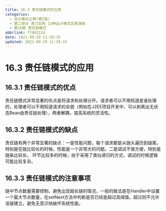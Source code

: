 ```yaml
---
title: 16.3 责任链模式的应用
categories:
  - 设计模式之禅(第2版)
  - 第二部分 真刀实枪 23种设计模式完美演绎
  - 第16章 责任链模式
abbrlink: ff40212d
date: 2021-09-29 11:39:15
updated: 2021-09-29 11:39:15
---
```

# 16.3 责任链模式的应用
## 16.3.1 责任链模式的优点
责任链模式非常显著的优点是将请求和处理分开。请求者可以不用知道是谁处理的，处理者可以不用知道请求的全貌（例如在J2EE项目开发中，可以剥离出无状态Bean由责任链处理），两者解耦，提高系统的灵活性。

## 16.3.2 责任链模式的缺点
责任链有两个非常显著的缺点：一是性能问题，每个请求都是从链头遍历到链尾，特别是在链比较长的时候，性能是一个非常大的问题。二是调试不很方便，特别是链条比较长， 环节比较多的时候，由于采用了类似递归的方式，调试的时候逻辑可能比较复杂。

## 16.3.3 责任链模式的注意事项
链中节点数量需要控制，避免出现超长链的情况，一般的做法是在Handler中设置一个最大节点数量，在setNext方法中判断是否已经是超过其阈值，超过则不允许该链建立，避免无意识地破坏系统性能。


